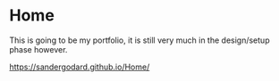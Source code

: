 # Home
This is going to be my portfolio, it is still very much in the design/setup phase however.

https://sandergodard.github.io/Home/
